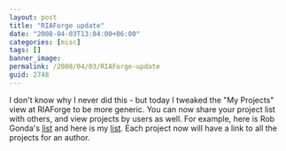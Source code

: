 ```yaml
---
layout: post
title: "RIAForge update"
date: "2008-04-03T13:04:00+06:00"
categories: [misc]
tags: []
banner_image: 
permalink: /2008/04/03/RIAForge-update
guid: 2748
---
```


I don't know why I never did this - but today I tweaked the "My Projects" view at RIAForge to be more generic. You can now share your project list with others, and view projects by users as well. For example, here is Rob Gonda's <a href="http://ajaxcfc.riaforge.org/index.cfm?event=page.myprojects&id=22">list</a> and here is my <a href="http://www.riaforge.org/index.cfm?event=page.myprojects&id=15">list</a>. Each project now will have a link to all the projects for an author.
